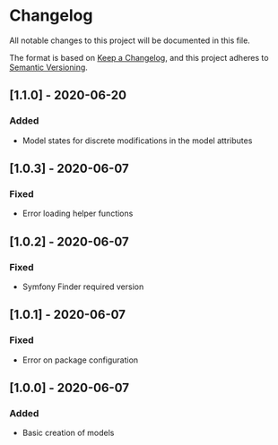 # Changelog

All notable changes to this project will be documented in this file.

The format is based on [Keep a Changelog](https://keepachangelog.com/en/1.0.0/),
and this project adheres to [Semantic Versioning](https://semver.org/spec/v2.0.0.html).

## [1.1.0] - 2020-06-20
### Added
- Model states for discrete modifications in the model attributes

## [1.0.3] - 2020-06-07
### Fixed
- Error loading helper functions

## [1.0.2] - 2020-06-07
### Fixed
- Symfony Finder required version

## [1.0.1] - 2020-06-07
### Fixed
- Error on package configuration

## [1.0.0] - 2020-06-07
### Added
- Basic creation of models
